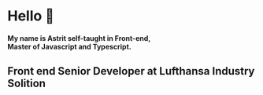 <h1>Hello 👋</h1>

<h4>My name is Astrit self-taught in Front-end, <br>Master of Javascript and Typescript.<br>
 <h2> Front end Senior Developer at Lufthansa Industry Solition <h2>
 
